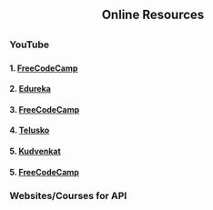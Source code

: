 <h2 align="center"> Online Resources<h2>
<h3> YouTube<h3>
<h4>1. <a href="https://www.youtube.com/watch?v=GZvSYJDk-us"> FreeCodeCamp</a></h4>
<h4>2. <a href="https://www.youtube.com/watch?v=rtWH70_MMHM"> Edureka</a></h4>
<h4>3. <a href="https://www.youtube.com/watch?v=VywxIQ2ZXw4"> FreeCodeCamp</a></h4>
 <h4>4. <a href="https://www.youtube.com/watch?v=BZi44GOD8kY"> Telusko</a></h4>
 <h4>5. <a href="https://www.youtube.com/watch?v=0pcM6teVdKk&list=PL6n9fhu94yhW7yoUOGNOfHurUE6bpOO2b"> Kudvenkat</a></h4>
  <h4>5. <a href="https://www.youtube.com/watch?v=0sOvCWFmrtA"> FreeCodeCamp</a></h4>
  
<h3> Websites/Courses for API<h3>
